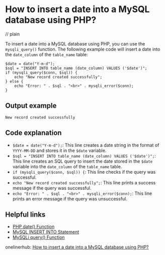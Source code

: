 # How to insert a date into a MySQL database using PHP?
// plain

To insert a date into a MySQL database using PHP, you can use the `mysqli_query()` function. The following example code will insert a date into the `date_column` of the `table_name` table:

```
$date = date("Y-m-d");
$sql = "INSERT INTO table_name (date_column) VALUES ('$date')";
if (mysqli_query($conn, $sql)) {
    echo "New record created successfully";
} else {
    echo "Error: " . $sql . "<br>" . mysqli_error($conn);
}
```

## Output example

```
New record created successfully
```

## Code explanation

- `$date = date("Y-m-d");`: This line creates a date string in the format of `YYYY-MM-DD` and stores it in the `$date` variable.
- `$sql = "INSERT INTO table_name (date_column) VALUES ('$date')";`: This line creates an SQL query to insert the date stored in the `$date` variable into the `date_column` of the `table_name` table.
- `if (mysqli_query($conn, $sql)) {`: This line checks if the query was successful.
- `echo "New record created successfully";`: This line prints a success message if the query was successful.
- `echo "Error: " . $sql . "<br>" . mysqli_error($conn);`: This line prints an error message if the query was unsuccessful.

## Helpful links
- [PHP date() Function](https://www.w3schools.com/php/func_date_date.asp)
- [MySQL INSERT INTO Statement](https://www.w3schools.com/sql/sql_insert.asp)
- [MySQLi query() Function](https://www.w3schools.com/php/func_mysqli_query.asp)

onelinerhub: [How to insert a date into a MySQL database using PHP?](https://onelinerhub.com/php-mysql/how-to-insert-a-date-into-a-mysql-database-using-php)